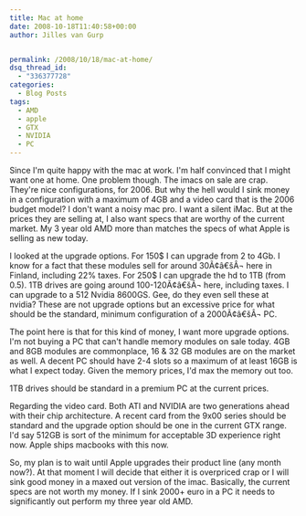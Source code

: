 ```yaml
---
title: Mac at home
date: 2008-10-18T11:40:58+00:00
author: Jilles van Gurp


permalink: /2008/10/18/mac-at-home/
dsq_thread_id:
  - "336377728"
categories:
  - Blog Posts
tags:
  - AMD
  - apple
  - GTX
  - NVIDIA
  - PC
---
```

Since I'm quite happy with the mac at work. I'm half convinced that I might want one at home. One problem though. The imacs on sale are crap. They're nice configurations, for 2006. But why the hell would I sink money in a configuration with a maximum of 4GB and a video card that is the 2006 budget model? I don't want a noisy mac pro. I want a silent iMac. But at the prices they are selling at, I also want specs that are worthy of the current market. My 3 year old AMD more than matches the specs of what Apple is selling as new today.

I looked at the upgrade options. For 150$ I can upgrade from 2 to 4Gb. I know for a fact that these modules sell for around 30Ã¢â€šÂ¬ here in Finland, including 22% taxes. For 250$ I can upgrade the hd to 1TB (from 0.5). 1TB drives are going around 100-120Ã¢â€šÂ¬ here, including taxes. I can upgrade to a 512 Nvidia 8600GS. Gee, do they even sell these at nvidia? These are not upgrade options but an excessive price for what should be the standard, minimum configuration of a 2000Ã¢â€šÂ¬ PC.

The point here is that for this kind of money, I want more upgrade options. I'm not buying a PC that can't handle memory modules on sale today. 4GB and 8GB modules are commonplace, 16 & 32 GB modules are on the market as well. A decent PC should have 2-4 slots so a maximum of at least 16GB is what I expect today. Given the memory prices, I'd max the memory out too.

1TB drives should be standard in a premium PC at the current prices.

Regarding the video card. Both ATI and NVIDIA are two generations ahead with their chip architecture. A recent card from the 9x00 series should be standard and the upgrade option should be one in the current GTX range. I'd say 512GB is sort of the minimum for acceptable 3D experience right now. Apple ships macbooks with this now.

So, my plan is to wait until Apple upgrades their product line (any month now?). At that moment I will decide that either it is overpriced crap or I will sink good money in a maxed out version of the imac. Basically, the current specs are not worth my money. If I sink 2000+ euro in a PC it needs to significantly out perform my three year old AMD.